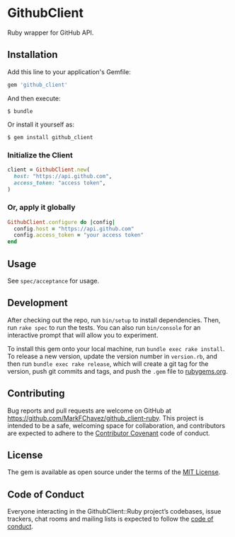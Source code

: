 # GithubClient

Ruby wrapper for GitHub API.

## Installation

Add this line to your application's Gemfile:

```ruby
gem 'github_client'
```

And then execute:

    $ bundle

Or install it yourself as:

    $ gem install github_client

### Initialize the Client

```ruby
client = GithubClient.new(
  host: "https://api.github.com",
  access_token: "access token",
)
```

### Or, apply it globally

```ruby
GithubClient.configure do |config|
  config.host = "https://api.github.com"
  config.access_token = "your access token"
end
```

## Usage

See `spec/acceptance` for usage.

## Development

After checking out the repo, run `bin/setup` to install dependencies. Then, run `rake spec` to run the tests. You can also run `bin/console` for an interactive prompt that will allow you to experiment.

To install this gem onto your local machine, run `bundle exec rake install`. To release a new version, update the version number in `version.rb`, and then run `bundle exec rake release`, which will create a git tag for the version, push git commits and tags, and push the `.gem` file to [rubygems.org](https://rubygems.org).

## Contributing

Bug reports and pull requests are welcome on GitHub at https://github.com/MarkFChavez/github_client-ruby. This project is intended to be a safe, welcoming space for collaboration, and contributors are expected to adhere to the [Contributor Covenant](http://contributor-covenant.org) code of conduct.

## License

The gem is available as open source under the terms of the [MIT License](https://opensource.org/licenses/MIT).

## Code of Conduct

Everyone interacting in the GithubClient::Ruby project’s codebases, issue trackers, chat rooms and mailing lists is expected to follow the [code of conduct](https://github.com/[USERNAME]/github_client-ruby/blob/master/CODE_OF_CONDUCT.md).
